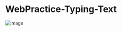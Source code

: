 # WebPractice-Typing-Text

![image](https://user-images.githubusercontent.com/58097724/175337024-82baeb8d-b714-4d96-b74c-0020ae5a47ab.png)
